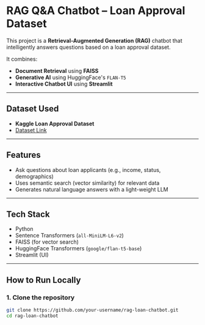 #  RAG Q&A Chatbot – Loan Approval Dataset

This project is a **Retrieval-Augmented Generation (RAG)** chatbot that intelligently answers questions based on a loan approval dataset.

It combines:
- **Document Retrieval** using **FAISS**
-  **Generative AI** using HuggingFace's `FLAN-T5`
-  **Interactive Chatbot UI** using **Streamlit**

---

##  Dataset Used
- **Kaggle Loan Approval Dataset**
- [Dataset Link](https://www.kaggle.com/datasets/sonalisingh1411/loan-approval-prediction)

---

## Features
- Ask questions about loan applicants (e.g., income, status, demographics)
- Uses semantic search (vector similarity) for relevant data
- Generates natural language answers with a light-weight LLM

---

##  Tech Stack
- Python
- Sentence Transformers (`all-MiniLM-L6-v2`)
- FAISS (for vector search)
- HuggingFace Transformers (`google/flan-t5-base`)
- Streamlit (UI)

---

##  How to Run Locally

### 1. Clone the repository
```bash
git clone https://github.com/your-username/rag-loan-chatbot.git
cd rag-loan-chatbot
